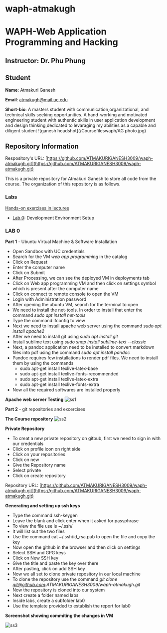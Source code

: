 # waph-atmakugh
# WAPH-Web Application Programming and Hacking

## Instructor: Dr. Phu Phung

## Student

**Name**: Atmakuri Ganesh

**Email**: atmakugh@mail.uc.edu

**Short-bio**: A masters student with communication,organizational, and technical skills seeking opportunities. A hand-working and motivated engineering student with authentic skills in user application development and design thinking,dedicated to levaraging my abilities as a capable and diligent student
![ganesh headshot](/Coursefileswaph/AG photo.jpg)

## Repository Information

Respository's URL: [https://github.com/ATMAKURIGANESH3009/waph-atmakugh.git](https://github.com/ATMAKURIGANESH3009/waph-atmakugh.git)

This is a private repository for Atmakuri Ganesh to store all code from the course. The organization of this repository is as follows.

### Labs 

[Hands-on exercises in lectures](labs) 

  - [Lab 0](labs/lab0): Development Environment Setup 

### LAB 0 

**Part 1** - Ubuntu Virtual Machine & Software Installation
- Open Sandbox with UC credentials
- Search for the VM *web app programming* in the catalog
- Click on Request
- Enter the computer name 
- Click on Submit
- After Processing, we can see the deployed VM in deployments tab
- Click on Web app programming VM and then click on settings symbol which is present after the computer name 
- Click on connect to remote console to open the VM
- Login with Administration password
- After opening the ubuntu VM, search for the terminal to open
- We need to install the net-tools. In order to install that enter the command *sudo apt install net-tools*
- Type the command ifconfig to view
- Next we need to install apache web server using the command *sudo apt install apache2*
- After we need to install git using *sudo apt install git*
- Install sublime text using *sudo snap install sublime-text --classic*
- Next, a pandoc application need to be installed to convert markdown files into pdf using the command *sudo apt install pandoc*
- Pandoc requires few installations to render pdf files. We need to install them by using the commands
  - sudo apt-get install texlive-latex-base
  - sudo apt-get install texlive-fonts-recommended
  - sudo apt-get install texlive-latex-extra
  - sudo apt-get install texlive-fonts-extra
- Now all the required softwares are installed properly

**Apache web server Testing**
![ss1](/Coursefileswaph/ss1.png)

**Part 2** - git repositories and excercises

**The Course repository**
![ss2](/Coursefileswaph/ss2.png)

**Private Repository**
- To creat a new private repository on gitbub, first we need to sign in with our credentials
- Click on profile icon on right side
- Click on your repositories
- Click on new
- Give the Repository name
- Select private
- Click on create repository

Repository URL: [https://github.com/ATMAKURIGANESH3009/waph-atmakugh.git](https://github.com/ATMAKURIGANESH3009/waph-atmakugh.git)

**Generating and setting up ssh keys**
- Type the command ssh-keygen
- Leave the blank and click enter when it asked for passphrase
- To view the file use ls ~/.ssh/
- It will list out the two files
- Use the command cat ~/.ssh/id_rsa.pub to open the file and copy the key
- Now open the github in the browser and then click on settings
- Select SSH and GPG keys
- Click on New SSH key
- Give the title and paste the key over there 
- After pasting, click on add SSH key
- Now we all set to clone private repository in our local machine
- To clone the repository use the command *git clone git@github.com:ATMAKURIGANESH3009/waph-atmakugh.git*
- Now the repository is cloned into our system
- Next create a folder named labs
- Inside labs, create a subfolder lab0
- Use the template provided to establish the report for lab0

**Screenshot showing commiting the changes in VM**

![ss3](/home/administrator/Coursefileswaph/ss3.png)




